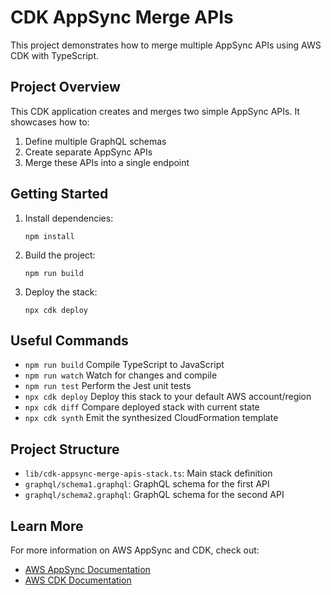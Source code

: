 # CDK AppSync Merge APIs

This project demonstrates how to merge multiple AppSync APIs using AWS CDK with TypeScript.

## Project Overview

This CDK application creates and merges two simple AppSync APIs. It showcases how to:

1. Define multiple GraphQL schemas
2. Create separate AppSync APIs
3. Merge these APIs into a single endpoint

## Getting Started

1. Install dependencies:
   ```
   npm install
   ```

2. Build the project:
   ```
   npm run build
   ```

3. Deploy the stack:
   ```
   npx cdk deploy
   ```

## Useful Commands

* `npm run build`   Compile TypeScript to JavaScript
* `npm run watch`   Watch for changes and compile
* `npm run test`    Perform the Jest unit tests
* `npx cdk deploy`  Deploy this stack to your default AWS account/region
* `npx cdk diff`    Compare deployed stack with current state
* `npx cdk synth`   Emit the synthesized CloudFormation template

## Project Structure

- `lib/cdk-appsync-merge-apis-stack.ts`: Main stack definition
- `graphql/schema1.graphql`: GraphQL schema for the first API
- `graphql/schema2.graphql`: GraphQL schema for the second API

## Learn More

For more information on AWS AppSync and CDK, check out:
- [AWS AppSync Documentation](https://docs.aws.amazon.com/appsync/)
- [AWS CDK Documentation](https://docs.aws.amazon.com/cdk/)
